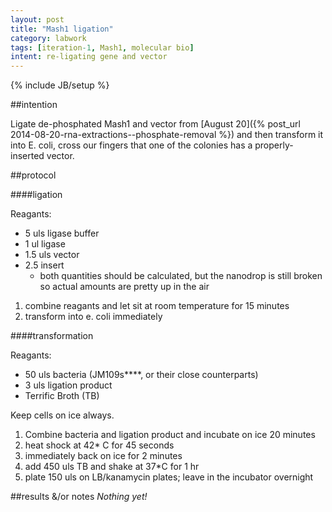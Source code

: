```yaml
---
layout: post
title: "Mash1 ligation"
category: labwork
tags: [iteration-1, Mash1, molecular bio]
intent: re-ligating gene and vector
---
```

{% include JB/setup %}

##intention

Ligate de-phosphated Mash1 and vector from [August 20]({% post_url 2014-08-20-rna-extractions--phosphate-removal %}) and then transform it into E. coli, cross our fingers that one of the colonies has a properly-inserted vector.


##protocol

####ligation 

Reagants:

 * 5 uls ligase buffer
 * 1 ul ligase
 * 1.5 uls vector
 * 2.5 insert
   * both quantities should be calculated, but the nanodrop is still broken so actual amounts are pretty up in the air
 
 1. combine reagants and let sit at room temperature for 15 minutes
 2. transform into e. coli immediately

####transformation

Reagants:

 * 50 uls bacteria (JM109s****, or their close counterparts)
 * 3 uls ligation product
 * Terrific Broth (TB)

Keep cells on ice always.

 1. Combine bacteria and ligation product and incubate on ice 20 minutes
 2. heat shock at 42* C for 45 seconds
 3. immediately back on ice for 2 minutes
 4. add 450 uls TB and shake at 37*C for 1 hr
 5. plate 150 uls on LB/kanamycin plates; leave in the incubator overnight

##results &/or notes
*Nothing yet!*
